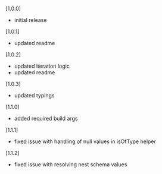 [1.0.0]

-   initial release

[1.0.1]

-   updated readme

[1.0.2]

-   updated iteration logic
-   updated readme

[1.0.3]

-   updated typings

[1.1.0]

-   added required build args

[1.1.1]

-   fixed issue with handling of null values in isOfType helper

[1.1.2]

-   fixed issue with resolving nest schema values
